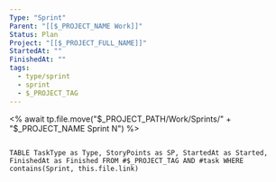 ```yaml
---
Type: "Sprint"
Parent: "[[$_PROJECT_NAME Work]]"
Status: Plan
Project: "[[$_PROJECT_FULL_NAME]]"
StartedAt: ""
FinishedAt: ""
tags:
  - type/sprint
  - sprint
  - $_PROJECT_TAG
---
```

<% await tp.file.move("$_PROJECT_PATH/Work/Sprints/" + "$_PROJECT_NAME Sprint N") %>


```dataview

TABLE TaskType as Type, StoryPoints as SP, StartedAt as Started, FinishedAt as Finished FROM #$_PROJECT_TAG AND #task WHERE contains(Sprint, this.file.link)
```

